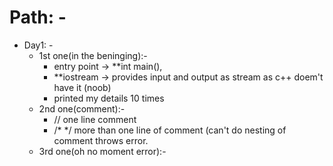 # Path: -

- Day1: -
  - 1st one(in the beninging):-
    - entry point -> **int main(),
    - **iostream -> provides input and output as stream as c++ doem't have it (noob)
    - printed my details 10 times
  - 2nd one(comment):-
    - // one line comment
    - /* */ more than one line of comment (can't do nesting of comment throws error.
  - 3rd one(oh no moment error):-
